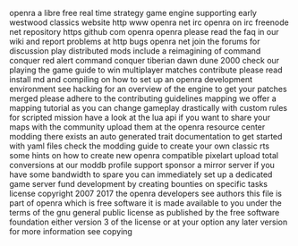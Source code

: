openra a libre free real time strategy game engine supporting early westwood classics website http www openra net irc openra on irc freenode net repository https github com openra openra please read the faq in our wiki and report problems at http bugs openra net join the forums for discussion play distributed mods include a reimagining of command conquer red alert command conquer tiberian dawn dune 2000 check our playing the game guide to win multiplayer matches contribute please read install md and compiling on how to set up an openra development environment see hacking for an overview of the engine to get your patches merged please adhere to the contributing guidelines mapping we offer a mapping tutorial as you can change gameplay drastically with custom rules for scripted mission have a look at the lua api if you want to share your maps with the community upload them at the openra resource center modding there exists an auto generated trait documentation to get started with yaml files check the modding guide to create your own classic rts some hints on how to create new openra compatible pixelart upload total conversions at our moddb profile support sponsor a mirror server if you have some bandwidth to spare you can immediately set up a dedicated game server fund development by creating bounties on specific tasks license copyright 2007 2017 the openra developers see authors this file is part of openra which is free software it is made available to you under the terms of the gnu general public license as published by the free software foundation either version 3 of the license or at your option any later version for more information see copying